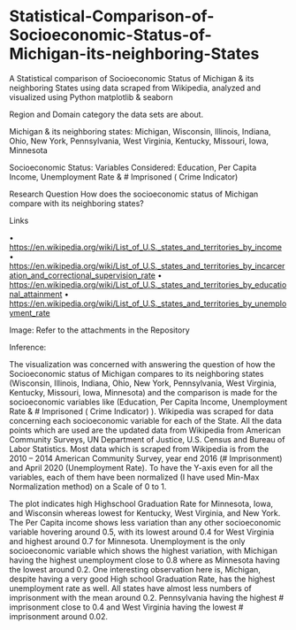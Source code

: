 # Statistical-Comparison-of-Socioeconomic-Status-of-Michigan-its-neighboring-States
A Statistical comparison of Socioeconomic Status of Michigan &amp; its neighboring States using data scraped from Wikipedia, analyzed and visualized using Python matplotlib &amp; seaborn


Region and Domain category the data sets are about.

Michigan & its neighboring states:
Michigan, Wisconsin, Illinois, Indiana, Ohio, New York, Pennsylvania, West Virginia, Kentucky, Missouri, Iowa, Minnesota

Socioeconomic Status: Variables Considered: Education, Per Capita Income, Unemployment Rate & # Imprisoned ( Crime Indicator)

Research Question
	How does the socioeconomic status of Michigan compare with its neighboring states?


Links


•	https://en.wikipedia.org/wiki/List_of_U.S._states_and_territories_by_income
•	https://en.wikipedia.org/wiki/List_of_U.S._states_and_territories_by_incarceration_and_correctional_supervision_rate
•	https://en.wikipedia.org/wiki/List_of_U.S._states_and_territories_by_educational_attainment
•	https://en.wikipedia.org/wiki/List_of_U.S._states_and_territories_by_unemployment_rate 

Image: Refer to the attachments in the Repository

Inference:

The visualization was concerned with answering the question of how the Socioeconomic status of Michigan compares to its neighboring states (Wisconsin, Illinois, Indiana, Ohio, New York, Pennsylvania, West Virginia, Kentucky, Missouri, Iowa, Minnesota) and the comparison is made for the socioeconomic variables like (Education, Per Capita Income, Unemployment Rate & # Imprisoned ( Crime Indicator) ).
Wikipedia was scraped for data concerning each socioeconomic variable for each of the State. All the data points which are used are the updated data from Wikipedia from American Community Surveys, UN Department of Justice, U.S. Census and Bureau of Labor Statistics. Most data which is scraped from Wikipedia is from the 2010 – 2014 American Community Survey, year end 2016 (# Imprisonment) and April 2020 (Unemployment Rate). To have the Y-axis even for all the variables, each of them have been normalized (I have used Min-Max Normalization method) on a Scale of 0 to 1.

The plot indicates high Highschool Graduation Rate for Minnesota, Iowa, and Wisconsin whereas lowest for Kentucky, West Virginia, and New York. The Per Capita income shows less variation than any other socioeconomic variable hovering around 0.5, with its lowest around 0.4 for West Virginia and highest around 0.7 for Minnesota. Unemployment is the only socioeconomic variable which shows the highest variation, with Michigan having the highest unemployment close to 0.8 where as Minnesota having the lowest around 0.2. One interesting observation here is, Michigan, despite having a very good High school Graduation Rate, has the highest unemployment rate as well. All states have almost less numbers of imprisonment with the mean around 0.2. Pennsylvania having the highest # imprisonment close to 0.4 and West Virginia having the lowest # imprisonment around 0.02.
